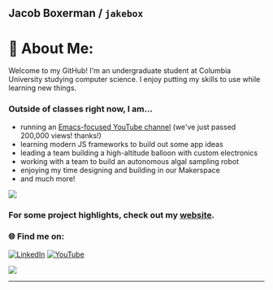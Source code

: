 ## Jacob Boxerman / `jakebox`


# 💫 About Me:
Welcome to my GitHub! I'm an undergraduate student at Columbia University studying computer science. I enjoy putting my skills to use while learning new things.

### Outside of classes right now, I am...

- running an [Emacs-focused YouTube channel](https://www.youtube.com/c/JakeBox0) (we've just passed 200,000 views! thanks!)
- learning modern JS frameworks to build out some app ideas
- leading a team building a high-altitude balloon with custom electronics
- working with a team to build an autonomous algal sampling robot
- enjoying my time designing and building in our Makerspace
- and much more!

![](https://img.shields.io/badge/Emacs-%237F5AB6.svg?&style=for-the-badge&logo=gnu-emacs&logoColor=white)

### For some project highlights, check out my [website](https://jakebox.github.io).

### 🌐 Find me on:
[![LinkedIn](https://img.shields.io/badge/LinkedIn-%230077B5.svg?logo=linkedin&logoColor=white)](https://linkedin.com/in/jacob-boxerman) [![YouTube](https://img.shields.io/badge/YouTube-%23FF0000.svg?logo=YouTube&logoColor=white)](https://youtube.com/@JakeBox0) 


<!--## 📊 GitHub Stats:
 #![](https://github-readme-stats.vercel.app/api?username=jakebox&theme=dark&hide_border=true&include_all_commits=false&count_private=false)<br/>
![](https://github-readme-streak-stats.herokuapp.com/?user=jakebox&theme=dark&hide_border=true)<br/>  
[![](https://visitcount.itsvg.in/api?id=jakebox&icon=0&color=0)](https://visitcount.itsvg.in)
-->
![](https://github-readme-stats.vercel.app/api/top-langs/?username=jakebox&theme=dark&hide_border=true&include_all_commits=false&count_private=false&layout=compact)

---

